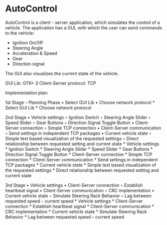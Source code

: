 # AutoControl
AutoControl is a client - server application, which simulates the control of a vehicle.
The application has a GUI, with which the user can send commands to the vehicle:

- Ignition On/Off
- Steering Angle
- Acceleration & Speed
- Gear
- Direction signal

The GUI also visualizes the current state of the vehicle.

GUI Lib: GTK+ 3
Client-Server protocol: TCP

Implementation plan:

1st Stage – Planning Phase
    • Select GUI Lib
    • Choose network protocol
    * Select GUI Lib
    * Choose network protocol

2nd Stage
    • Vehicle settings
        ◦ Ignition Switch
        ◦ Steering Angle Slider
        ◦ Speed Slider
        ◦ Gear Buttons
        ◦ Direction Signal Toggle Button
    • Client-Server connection
        ◦ Simple TCP connection
    • Client-Server communication
        ◦ Send settings in independent TCP packages 
    • Current vehicle state
        ◦ Simple text based visualization of the requested settings
        ◦ Direct relationship between requested setting and current state
    * Vehicle settings
        * Ignition Switch
        * Steering Angle Slider
        * Speed Slider
        * Gear Buttons
        * Direction Signal Toggle Button
    * Client-Server connection
        * Simple TCP connection
    * Client-Server communication
        * Send settings in independent TCP packages 
    * Current vehicle state
        * Simple text based visualization of the requested settings
        * Direct relationship between requested setting and current state

3rd Stage
    • Vehicle settings
    • Client-Server connection
        ◦ Establish heartbeat signal
    • Client-Server communication
        ◦ CRC implementation
    • Current vehicle state
        ◦ Simulate Steering Rack Behavior
        ◦ Lag between requested speed – current speed
    * Vehicle settings
    * Client-Server connection
        * Establish heartbeat signal
    * Client-Server communication
        * CRC implementation
    * Current vehicle state
        * Simulate Steering Rack Behavior
        * Lag between requested speed – current speed
